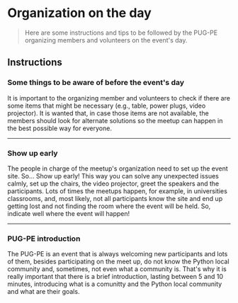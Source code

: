 # Organization on the day

>Here are some instructions and tips to be followed by the PUG-PE organizing members and volunteers on the event's day.

## Instructions

### Some things to be aware of before the event's day

It is important to the organizing member and volunteers to check if there are some items that might be necessary (e.g., table, power plugs, video projector). It is wanted that, in case those items are not available, the members should look for alternate solutions so the meetup can happen in the best possible way for everyone.

---

### Show up early

The people in charge of the meetup's organization need to set up the event site. So... Show up early! This way you can solve any unexpected issues calmly, set up the chairs, the video projector, greet the speakers and the participants.
Lots of times the meetups happen, for example, in universities classrooms, and, most likely, not all participants know the site and end up getting lost and not finding the room where the event will be held. So, indicate well where the event will happen!

---

### PUG-PE introduction

The PUG-PE is an event that is always welcoming new participants and lots of them, besides participating on the meet up, do not know the Python local community and, sometimes, not even what a community is. That's why it is really important that there is a brief introduction, lasting between 5 and 10 minutes, introducing what is a comunitty and the Python local community and what are their goals.
